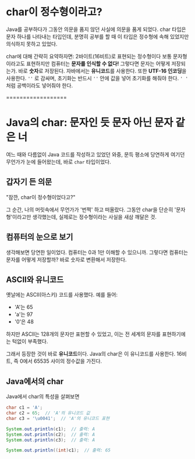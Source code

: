 # char이 정수형이라고?

Java를 공부하다가 그동안 의문을 품지 않던 사실에 의문을 품게 되었다.
char 타입은 문자 하나를 나타내는 타입인데, 분명히 공부를 할 때 이 타입은 정수형에 속해 있었지만 의식하지 못하고 있었다.

char에 대해 간략히 요약하자면: 2바이트(16비트)로 표현되는 정수형이다
보통 문자형이라고도 표현하지만 컴퓨터는 **문자를 인식할 수 없다!**
그렇다면 문자는 어떻게 저장되는가. 바로 **숫자**로 저장된다.
자바에서는 **유니코드**를 사용한다. 또한 **UTF-16 인코딩**을 사용한다.
`''` 로 감싸며, 초기화는 반드시 `''` 안에 값을 넣어 초기화를 해줘야 한다.
`' '` 처럼 공백이라도 넣어줘야 한다.

==================

# Java의 char: 문자인 듯 문자 아닌 문자 같은 너

여느 때와 다름없이 Java 코드를 작성하고 있었던 와중, 문득 평소에 당연하게 여기던 무언가가 눈에 들어왔는데, 바로 `char` 타입이었다.

## 갑자기 든 의문

"잠깐, char이 정수형이었다고?"

그 순간, 나의 머릿속에서 무언가가 '번쩍' 하고 떠올랐다. 그동안 char을 단순히 '문자형'이라고만 생각했는데, 실제로는 정수형이라는 사실을 새삼 깨달은 것.

## 컴퓨터의 눈으로 보기

생각해보면 당연한 일이었다. 컴퓨터는 0과 1만 이해할 수 있으니까. 그렇다면 컴퓨터는 문자를 어떻게 저장할까? 바로 숫자로 변환해서 저장한다.

## ASCII와 유니코드

옛날에는 ASCII(아스키) 코드를 사용했다. 예를 들어:

- 'A'는 65
- 'a'는 97
- '0'은 48

하지만 ASCII는 128개의 문자만 표현할 수 있었고, 이는 전 세계의 문자를 표현하기에는 턱없이 부족했다.

그래서 등장한 것이 바로 **유니코드**이다. Java의 char은 이 유니코드를 사용한다. 16비트, 즉 0에서 65535 사이의 정수값을 가진다.

## Java에서의 char

Java에서 char의 특성을 살펴보면

```java
char c1 = 'A';
char c2 = 65;  // 'A'의 유니코드 값
char c3 = '\u0041';  // 'A'의 유니코드 표현

System.out.println(c1);  // 출력: A
System.out.println(c2);  // 출력: A
System.out.println(c3);  // 출력: A

System.out.println((int)c1);  // 출력: 65
```

